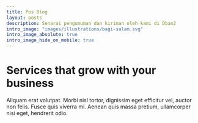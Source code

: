 ```yaml
---
title: Pos Blog
layout: posts
description: Senarai pengumuman dan kiriman oleh kami di Dban2
intro_image: "images/illustrations/bagi-salam.svg"
intro_image_absolute: true
intro_image_hide_on_mobile: true
---
```


# Services that grow with your business

Aliquam erat volutpat. Morbi nisl tortor, dignissim eget efficitur vel, auctor non felis. Fusce quis viverra mi. Aenean quis massa pretium, ullamcorper nisi eget, hendrerit odio.

[//]: # (<img src="{{ "images/illustrations/bagi-salam.jpg" | relative_url }}">)

